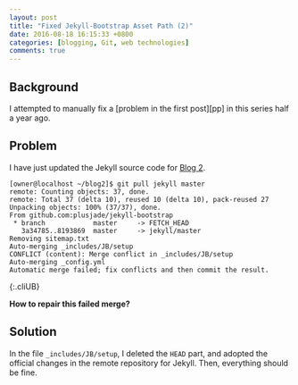 ```yaml
---
layout: post
title: "Fixed Jekyll-Bootstrap Asset Path (2)"
date: 2016-08-18 16:15:33 +0800
categories: [blogging, Git, web technologies]
comments: true
---
```


Background
---

I attempted to manually fix a [problem in the first post][pp] in this
series half a year ago.

Problem
---

I have just updated the Jekyll source code for [Blog 2][blog2].

    [owner@localhost ~/blog2]$ git pull jekyll master
    remote: Counting objects: 37, done.
    remote: Total 37 (delta 10), reused 10 (delta 10), pack-reused 27
    Unpacking objects: 100% (37/37), done.
    From github.com:plusjade/jekyll-bootstrap
     * branch            master     -> FETCH_HEAD
       3a34785..8193869  master     -> jekyll/master
    Removing sitemap.txt
    Auto-merging _includes/JB/setup
    CONFLICT (content): Merge conflict in _includes/JB/setup
    Auto-merging _config.yml
    Automatic merge failed; fix conflicts and then commit the result.
{:.cliUB}

**How to repair this failed merge?**

<!-- more -->

Solution
---

In the file `_includes/JB/setup`, I deleted the `HEAD` part, and
adopted the official changes in the remote repository for Jekyll.
Then, everything should be fine.

[blog2]: /blog2
